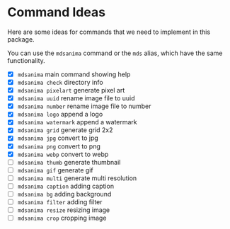 # Command Ideas

Here are some ideas for commands that we need to implement in this package.

You can use the `mdsanima` command or the `mds` alias, which have the same functionality.

- [x] `mdsanima` main command showing help
- [x] `mdsanima check` directory info
- [x] `mdsanima pixelart` generate pixel art
- [x] `mdsanima uuid` rename image file to uuid
- [x] `mdsanima number` rename image file to number
- [x] `mdsanima logo` append a logo
- [x] `mdsanima watermark` append a watermark
- [x] `mdsanima grid` generate grid 2x2
- [x] `mdsanima jpg` convert to jpg
- [x] `mdsanima png` convert to png
- [x] `mdsanima webp` convert to webp
- [ ] `mdsanima thumb` generate thumbnail
- [ ] `mdsanima gif` generate gif
- [ ] `mdsanima multi` generate multi resolution
- [ ] `mdsanima caption` adding caption
- [ ] `mdsanima bg` adding background
- [ ] `mdsanima filter` adding filter
- [ ] `mdsanima resize` resizing image
- [ ] `mdsanima crop` cropping image
